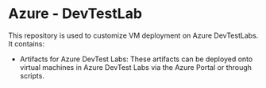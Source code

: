 # Azure - DevTestLab

This repository is used to customize VM deployment on Azure DevTestLabs. It contains:

- Artifacts for Azure DevTest Labs: These artifacts can be deployed onto virtual machines in Azure DevTest Labs via the Azure Portal or through scripts.